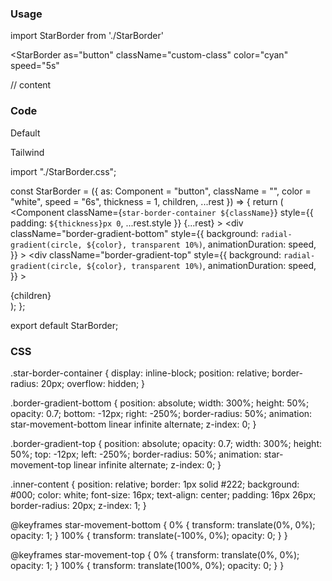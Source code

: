 ### Usage

import StarBorder from './StarBorder'
  
<StarBorder
  as="button"
  className="custom-class"
  color="cyan"
  speed="5s"
>
  // content
</StarBorder>

### Code

Default

Tailwind

import "./StarBorder.css";

const StarBorder = ({
  as: Component = "button",
  className = "",
  color = "white",
  speed = "6s",
  thickness = 1,
  children,
  ...rest
}) => {
  return (
    <Component
      className={`star-border-container ${className}`}
      style={{
        padding: `${thickness}px 0`,
        ...rest.style
      }}
      {...rest}
    >
      <div
        className="border-gradient-bottom"
        style={{
          background: `radial-gradient(circle, ${color}, transparent 10%)`,
          animationDuration: speed,
        }}
      ></div>
      <div
        className="border-gradient-top"
        style={{
          background: `radial-gradient(circle, ${color}, transparent 10%)`,
          animationDuration: speed,
        }}
      ></div>
      <div className="inner-content">{children}</div>
    </Component>
  );
};

export default StarBorder;

### CSS

.star-border-container {
  display: inline-block;
  position: relative;
  border-radius: 20px;
  overflow: hidden;
}

.border-gradient-bottom {
  position: absolute;
  width: 300%;
  height: 50%;
  opacity: 0.7;
  bottom: -12px;
  right: -250%;
  border-radius: 50%;
  animation: star-movement-bottom linear infinite alternate;
  z-index: 0;
}

.border-gradient-top {
  position: absolute;
  opacity: 0.7;
  width: 300%;
  height: 50%;
  top: -12px;
  left: -250%;
  border-radius: 50%;
  animation: star-movement-top linear infinite alternate;
  z-index: 0;
}

.inner-content {
  position: relative;
  border: 1px solid #222;
  background: #000;
  color: white;
  font-size: 16px;
  text-align: center;
  padding: 16px 26px;
  border-radius: 20px;
  z-index: 1;
}

@keyframes star-movement-bottom {
  0% {
    transform: translate(0%, 0%);
    opacity: 1;
  }
  100% {
    transform: translate(-100%, 0%);
    opacity: 0;
  }
}

@keyframes star-movement-top {
  0% {
    transform: translate(0%, 0%);
    opacity: 1;
  }
  100% {
    transform: translate(100%, 0%);
    opacity: 0;
  }
}
